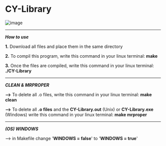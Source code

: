 # CY-Library

![image](https://user-images.githubusercontent.com/106913812/172070477-8f226314-ca1f-485d-a045-bbbe1079e763.png)


---------------------------------------------------------------------------------------------------------------

**_How to use_**

**1.** Download all files and place them in the same directory

**2.** To compil this program, write this command in your linux terminal: **make**

**3.** Once the files are compiled, write this command in your linux terminal: **./CY-Library**


---------------------------------------------------------------------------------------------------------------

**_CLEAN & MRPROPER_**

**-->** To delete all .o files, write this command in your linux terminal: **make clean**

**-->** To delete all **.o files** and the **CY-Library.out** (Unix) or **CY-Library.exe** (Windows)  write this command in your linux terminal: **make mrproper**

---------------------------------------------------------------------------------------------------------------


**_(OS)  WINDOWS_**

--> in Makefile change '**WINDOWS = false**' to '**WINDOWS = true**'
